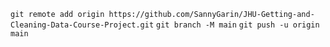 ```git remote add origin https://github.com/SannyGarin/JHU-Getting-and-Cleaning-Data-Course-Project.git```
```git branch -M main```
```git push -u origin main```
